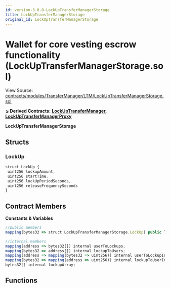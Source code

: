 ```yaml
---
id: version-3.0.0-LockUpTransferManagerStorage
title: LockUpTransferManagerStorage
original_id: LockUpTransferManagerStorage
---
```


# Wallet for core vesting escrow functionality \(LockUpTransferManagerStorage.sol\)

View Source: [contracts/modules/TransferManager/LTM/LockUpTransferManagerStorage.sol](https://github.com/remon-nashid/polymath-core/tree/0c5593835be9dcec69d8de5b12eb17bc7cd77adc/contracts/modules/TransferManager/LTM/LockUpTransferManagerStorage.sol)

**↘ Derived Contracts:** [**LockUpTransferManager**](lockuptransfermanager.md)**,** [**LockUpTransferManagerProxy**](lockuptransfermanagerproxy.md)

**LockUpTransferManagerStorage**

## Structs

### LockUp

```javascript
struct LockUp {
 uint256 lockupAmount,
 uint256 startTime,
 uint256 lockUpPeriodSeconds,
 uint256 releaseFrequencySeconds
}
```

## Contract Members

**Constants & Variables**

```javascript
//public members
mapping(bytes32 => struct LockUpTransferManagerStorage.LockUp) public lockups;

//internal members
mapping(address => bytes32[]) internal userToLockups;
mapping(bytes32 => address[]) internal lockupToUsers;
mapping(address => mapping(bytes32 => uint256)) internal userToLockupIndex;
mapping(bytes32 => mapping(address => uint256)) internal lockupToUserIndex;
bytes32[] internal lockupArray;
```

## Functions

